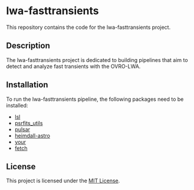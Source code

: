 # lwa-fasttransients

This repository contains the code for the lwa-fasttransients project.

## Description

The lwa-fasttransients project is dedicated to building pipelines that aim to detect and analyze fast transients with the OVRO-LWA. 


## Installation

To run the lwa-fasttransients pipeline, the following packages need to be installed:
- [lsl](https://github.com/lwa-project/lsl)
- [psrfits_utils](https://github.com/lwa-project/psrfits_utils)
- [pulsar](https://github.com/lwa-project/pulsar) 
- [heimdall-astro](https://sourceforge.net/p/heimdall-astro/wiki/Home/)
- [your](https://github.com/thepetabyteproject/your)
- [fetch](https://github.com/devanshkv/fetch)


## License

This project is licensed under the [MIT License](LICENSE).
